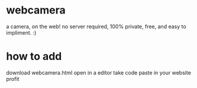 # webcamera
a camera, on the web! no server required, 100% private, free, and easy to impliment. :)

# how to add
download webcamera.html
open in a editor
take code
paste in your website
profit
